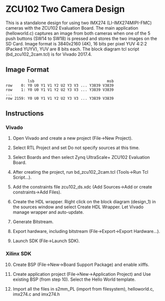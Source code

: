# ZCU102 Two Camera Design 

This is a standalone design for using two IMX274 (LI-IMX274MIPI-FMC) cameras with the ZCU102 Evaluation Board. The main application (helloworld.c) captures an image from both cameras when one of the 5 push buttons (SW14 to SW18) is pressed and stores the two images on the SD Card. Image format is 3840x2160 (4K), 16 bits per pixel YUV 4:2:2 (Packed YUYV), YUV are 8 bits each. The block diagram tcl script (bd_zcu102_2cam.tcl) is for Vivado 2017.4.

## Image Format

```
          lsb                                 msb
row    0: Y0 U0 Y1 V1 Y2 U2 Y3 V3 ... Y3839 V3839
row    1: Y0 U0 Y1 V1 Y2 U2 Y3 V3 ... Y3839 V3839
...
row 2159: Y0 U0 Y1 V1 Y2 U2 Y3 V3 ... Y3839 V3839
```

## Instructions

### Vivado

1. Open Vivado and create a new project (File->New Project).

2. Select RTL Project and set Do not specify sources at this time.

3. Select Boards and then select Zynq UltraScale+ ZCU102 Evaluation Board.

4. After creating the project, run bd_zcu102_2cam.tcl (Tools->Run Tcl Script...).

5. Add the constraints file zcu102_ds.xdc (Add Sources->Add or create constraints->Add Files).

6. Create the HDL wrapper. Right click on the block diagram (design_1) in the sources window and select Create HDL Wrapper. Let Vivado manage wrapper and auto-update.

7. Generate Bitstream.

8. Export hardware, including bitstream (File->Export->Export Hardware...).

9. Launch SDK (File->Launch SDK).

### Xilinx SDK

10. Create BSP (File->New->Board Support Package) and enable xilffs.

11. Create application project (File->New->Application Project) and Use existing BSP (from step 10). Select the Hello World template.


11. Import all the files in s2mm_PL (import from filesystem), helloworld.c, imx274.c and imx274.h

